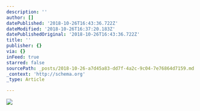 ```yaml
---
description: ''
author: []
datePublished: '2018-10-26T16:43:36.722Z'
dateModified: '2018-10-26T16:37:20.183Z'
datePublishedOriginal: '2018-10-26T16:43:36.722Z'
title: ''
publisher: {}
via: {}
inFeed: true
starred: false
sourcePath: _posts/2018-10-26-a7d45a83-dd7f-4a2c-9c04-7e76864d7159.md
_context: 'http://schema.org'
_type: Article

---
```

![](https://the-grid-user-content.s3-us-west-2.amazonaws.com/2d24bb72-5c5e-407c-936a-d8c766ee4d94.png)